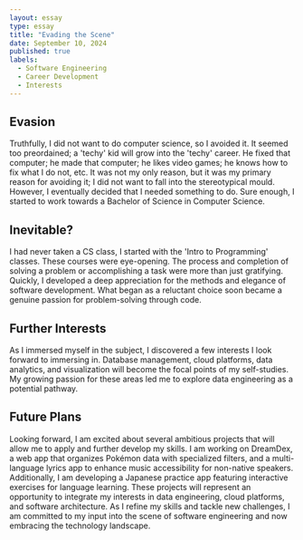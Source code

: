 ```yaml
---
layout: essay
type: essay
title: "Evading the Scene"
date: September 10, 2024
published: true
labels:
  - Software Engineering
  - Career Development
  - Interests
---
```


  ## Evasion

  Truthfully, I did not want to do computer science, so I avoided it. It seemed too preordained; a 'techy' kid will grow into the 'techy' career. He fixed that computer; he made that computer; he likes video games; he knows how to fix what I do not, etc. It was not my only reason, but it was my primary reason for avoiding it; I did not want to fall into the stereotypical mould. However, I eventually decided that I needed something to do. Sure enough, I started to work towards a Bachelor of Science in Computer Science.
	
  ## Inevitable?

  I had never taken a CS class, I started with the 'Intro to Programming' classes. These courses were eye-opening. The process and completion of solving a problem or accomplishing a task were more than just gratifying. Quickly, I developed a deep appreciation for the methods and elegance of software development. What began as a reluctant choice soon became a genuine passion for problem-solving through code.
	
  ## Further Interests

  As I immersed myself in the subject, I discovered a few interests I look forward to immersing in. Database management, cloud platforms, data analytics, and visualization will become the focal points of my self-studies. My growing passion for these areas led me to explore data engineering as a potential pathway.
	
  ## Future Plans

  Looking forward, I am excited about several ambitious projects that will allow me to apply and further develop my skills. I am working on DreamDex, a web app that organizes Pokémon data with specialized filters, and a multi-language lyrics app to enhance music accessibility for non-native speakers. Additionally, I am developing a Japanese practice app featuring interactive exercises for language learning. These projects will represent an opportunity to integrate my interests in data engineering, cloud platforms, and software architecture. As I refine my skills and tackle new challenges, I am committed to my input into the scene of software engineering and now embracing the technology landscape.
